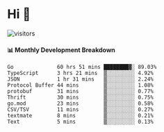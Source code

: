 # Hi 👋
 
![visitors](https://visitor-badge.glitch.me/badge?page_id=sorcererxw.sorcererx)

#### 📊 Monthly Development Breakdown

<!--START_SECTION:waka-->
```text
Go              60 hrs 51 mins ████████▓░ 89.03%
TypeScript      3 hrs 21 mins  ▒░░░░░░░░░ 4.92%
JSON            1 hr 31 mins   ▒░░░░░░░░░ 2.24%
Protocol Buffer 44 mins        ▒░░░░░░░░░ 1.08%
protobuf        31 mins        ▒░░░░░░░░░ 0.77%
Thrift          30 mins        ▒░░░░░░░░░ 0.75%
go.mod          23 mins        ▒░░░░░░░░░ 0.58%
CSV/TSV         11 mins        ▒░░░░░░░░░ 0.27%
textmate        8 mins         ▒░░░░░░░░░ 0.21%
Text            5 mins         ▒░░░░░░░░░ 0.13%
```
<!--END_SECTION:waka-->
